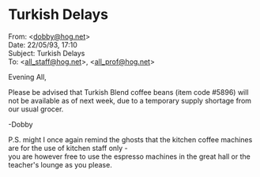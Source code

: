 # Turkish Delays  
From: <[dobby@hog.net](mailto:dobby@hog.net)>  
Date: 22/05/93, 17:10  
Subject: Turkish Delays  
To: <[all_staff@hog.net](mailto:all_staff@hog.net)>, <[all_prof@hog.net](mailto:all_prof@hog.net)>  
  
Evening All,  
  
Please be advised that Turkish Blend coffee beans (item code #5896) will not be available as of next week, due to a temporary supply shortage from our usual grocer.  
  
-Dobby  
  
P.S. might I once again remind the ghosts that the kitchen coffee machines are for the use of kitchen staff only -  
you are however free to use the espresso machines in the great hall or the teacher's lounge as you please.  
  
